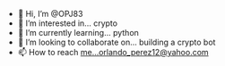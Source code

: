 - 👋 Hi, I’m @OPJ83
- 👀 I’m interested in... crypto
- 🌱 I’m currently learning... python
- 💞️ I’m looking to collaborate on... building a crypto bot
- 📫 How to reach me...orlando_perez12@yahoo.com 

<!---
OPJ83/OPJ83 is a ✨ special ✨ repository because its `README.md` (this file) appears on your GitHub profile.
You can click the Preview link to take a look at your changes.
--->
